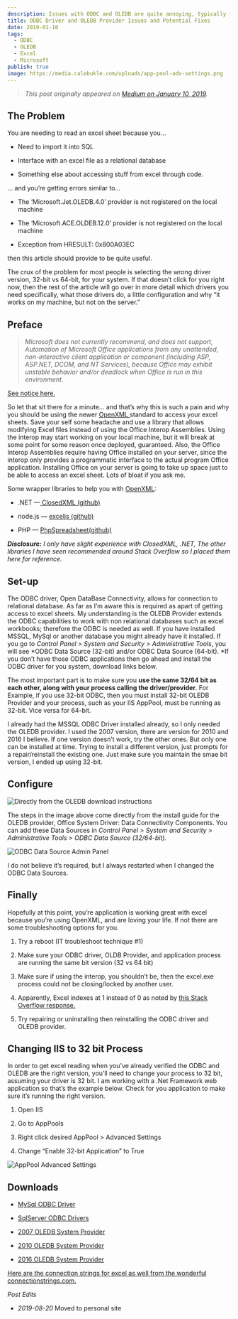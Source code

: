 ```yaml
---
description: Issues with ODBC and OLEDB are quite annoying, typically found when trying to use these drivers to connect to an excel sheet. Here I detail how I solved my issues using IIS.
title: ODBC Driver and OLEDB Provider Issues and Potential Fixes
date: 2019-01-10
tags:
  - ODBC
  - OLEDB
  - Excel
  - Microsoft
publish: true
image: https://media.calebukle.com/uploads/app-pool-adv-settings.png
---
```


>_This post originally appeared on [Medium on January 10, 2019](https://medium.com/@caleb.ukle/odbc-driver-and-oledb-provider-issues-and-potential-fixes-1b165de20e1b)._

## The Problem

You are needing to read an excel sheet because you…

* Need to import it into SQL

* Interface with an excel file as a relational database

* Something else about accessing stuff from excel through code.

… and you’re getting errors similar to…

* The ‘Microsoft.Jet.OLEDB.4.0’ provider is not registered on the local machine

* The ‘Microsoft.ACE.OLDEB.12.0’ provider is not registered on the local machine

* Exception from HRESULT: 0x800A03EC

then this article should provide to be quite useful.

The crux of the problem for most people is selecting the wrong driver version, 32-bit vs 64-bit, for your system. If that doesn’t click for you right now, then the rest of the article will go over in more detail which drivers you need specifically, what those drivers do, a little configuration and why “it works on my machine, but not on the server.”

## Preface
>_Microsoft does not currently recommend, and does not support, Automation of Microsoft Office applications from any unattended, non-interactive client application or component (including ASP, ASP.NET, DCOM, and NT Services), because Office may exhibit unstable behavior and/or deadlock when Office is run in this environment_.

[See notice here.](https://support.microsoft.com/en-us/help/257757/considerations-for-server-side-automation-of-office?wa=wsignin1.0%3Fwa%3Dwsignin1.0)

So let that sit there for a minute… and that’s why this is such a pain and why you should be using the newer [OpenXML ](https://docs.microsoft.com/en-us/office/open-xml/open-xml-sdk)standard to access your excel sheets. Save your self some headache and use a library that allows modifying Excel files instead of using the Office Interop Assemblies. Using the interop may start working on your local machine, but it will break at some point for some reason once deployed, guaranteed. Also, the Office Interop Assemblies require having Office installed on your server, since the interop only provides a programmatic interface to the actual program Office application. Installing Office on your server is going to take up space just to be able to access an excel sheet. Lots of bloat if you ask me.

Some wrapper libraries to help you with [OpenXML](https://docs.microsoft.com/en-us/office/open-xml/open-xml-sdk):

* .NET —[ ClosedXML (github)](https://github.com/ClosedXML/ClosedXML)

* node.js — [exceljs (github)](https://github.com/guyonroche/exceljs)

* PHP — [PhpSpreadsheet(github)](https://github.com/PHPOffice/PhpSpreadsheet)

***Disclosure:** I only have slight experience with ClosedXML, .NET, The other libraries I have seen recommended around Stack Overflow so I placed them here for reference.*

## Set-up

The ODBC driver, Open DataBase Connectivity, allows for connection to relational database. As far as I’m aware this is required as apart of getting access to excel sheets. My understanding is the OLEDB Provider extends the ODBC capabilities to work with non relational databases such as excel workbooks; therefore the ODBC is needed as well. If you have installed MSSQL, MySql or another database you might already have it installed. If you go to *Control Panel > System and Security > Administrative Tools*, you will see *ODBC Data Source (32-bit) and/or ODBC Data Source (64-bit). *If you don’t have those ODBC applications then go ahead and install the ODBC driver for you system, download links below.

The most important part is to make sure you **use the same 32/64 bit as each other, along with your process calling the driver/provider**. For Example, if you use 32-bit ODBC, then you must install 32-bit OLEDB Provider and your process, such as your IIS AppPool, must be running as 32-bit. Vice versa for 64-bit.

I already had the MSSQL ODBC Driver installed already, so I only needed the OLEDB provider. I used the 2007 version, there are version for 2010 and 2016 I believe. If one version doesn’t work, try the other ones. But only one can be installed at time. Trying to install a different version, just prompts for a repair/reinstall the existing one. Just make sure you maintain the smae bit version, I ended up using 32-bit.

## Configure

![Directly from the OLEDB download instructions](https://media.calebukle.com/uploads/oledb-instructions.png)

The steps in the image above come directly from the install guide for the OLEDB provider, Office System Driver: Data Connectivity Components. You can add these Data Sources in *Control Panel > System and Security > Administrative Tools > ODBC Data Source (32/64-bit).*

![ODBC Data Source Admin Panel](https://media.calebukle.com/uploads/admin-panel.png)

I do not believe it’s required, but I always restarted when I changed the ODBC Data Sources.

## Finally

Hopefully at this point, you’re application is working great with excel because you’re using OpenXML, and are loving your life. If not there are some troubleshooting options for you.

1. Try a reboot (IT troubleshoot technique #1)

1. Make sure your ODBC driver, OLDB Provider, and application process are running the same bit version (32 vs 64 bit)

1. Make sure if using the interop, you shouldn’t be, then the excel.exe process could not be closing/locked by another user.

1. Apparently, Excel indexes at 1 instead of 0 as noted by [this Stack Overflow response.](https://stackoverflow.com/questions/12714626/exception-from-hresult-0x800a03ec-error)

1. Try repairing or uninstalling then reinstalling the ODBC driver and OLEDB provider.

## Changing IIS to 32 bit Process

In order to get excel reading when you’ve already verified the ODBC and OLEDB are the right version, you’ll need to change your process to 32 bit, assuming your driver is 32 bit. I am working with a .Net Framework web application so that’s the example below. Check for you application to make sure it’s running the right version.

1. Open IIS

1. Go to AppPools

1. Right click desired AppPool > Advanced Settings

1. Change “Enable 32-bit Application” to True

![AppPool Advanced Settings](https://media.calebukle.com/uploads/app-pool-adv-settings.png)

## Downloads

* [MySql ODBC Driver](https://dev.mysql.com/downloads/connector/odbc/)

* [SqlServer ODBC Drivers](https://docs.microsoft.com/en-us/sql/connect/odbc/download-odbc-driver-for-sql-server?view=sql-server-2017)

* [2007 OLEDB System Provider](https://www.microsoft.com/en-us/download/details.aspx?id=23734)

* [2010 OLEDB System Provider](https://www.microsoft.com/en-us/download/details.aspx?id=13255)

* [2016 OLEDB System Provider](https://www.microsoft.com/en-us/download/details.aspx?id=54920)

[Here are the connection strings for excel as well from the wonderful connectionstrings.com.](https://www.connectionstrings.com/excel/)


_Post Edits_

- *2019-08-20* Moved to personal site
